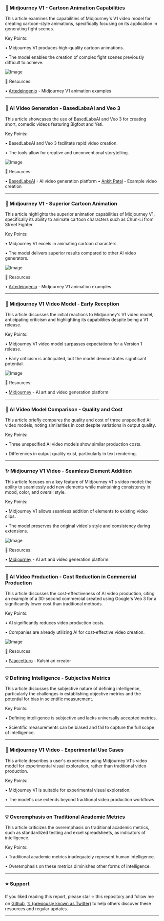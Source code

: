 ### 🤖 Midjourney V1 - Cartoon Animation Capabilities

This article examines the capabilities of Midjourney's V1 video model for creating cartoon-style animations, specifically focusing on its application in generating fight scenes.

Key Points:

• Midjourney V1 produces high-quality cartoon animations.

•  The model enables the creation of complex fight scenes previously difficult to achieve.


![Image](https://pbs.twimg.com/amplify_video_thumb/1935646653127516160/img/vtWRTYB0OJO3j2q3.jpg)

🔗 Resources:

• [Artedeingenio](https://x.com/Artedeingenio) -  Midjourney V1 animation examples


---
### 🚀 AI Video Generation - BasedLabsAI and Veo 3

This article showcases the use of BasedLabsAI and Veo 3 for creating short, comedic videos featuring Bigfoot and Yeti.

Key Points:

• BasedLabsAI and Veo 3 facilitate rapid video creation.

• The tools allow for creative and unconventional storytelling.



![Image](https://pbs.twimg.com/amplify_video_thumb/1935732728554508288/img/n2Ifpk301q9ogEjC.jpg)

🔗 Resources:

• [BasedLabsAI](https://x.com/BasedLabsAI) - AI video generation platform
• [Ankit Patel](https://x.com/Ankit_patel211) - Example video creation


---
### 🤖 Midjourney V1 - Superior Cartoon Animation

This article highlights the superior animation capabilities of Midjourney V1, specifically its ability to animate cartoon characters such as Chun-Li from Street Fighter.

Key Points:

• Midjourney V1 excels in animating cartoon characters.

•  The model delivers superior results compared to other AI video generators.



![Image](https://pbs.twimg.com/amplify_video_thumb/1935607775721033728/img/kQJVGlQwU833MY--.jpg)

🔗 Resources:

• [Artedeingenio](https://x.com/Artedeingenio) - Midjourney V1 animation examples


---
### 🤖 Midjourney V1 Video Model - Early Reception

This article discusses the initial reactions to Midjourney's V1 video model, anticipating criticism and highlighting its capabilities despite being a V1 release.

Key Points:

• Midjourney V1 video model surpasses expectations for a Version 1 release.

•  Early criticism is anticipated, but the model demonstrates significant potential.


![Image](https://pbs.twimg.com/amplify_video_thumb/1935449476962963456/img/Uxh-KsAAZmBamzyC.jpg)

🔗 Resources:

• [Midjourney](https://x.com/midjourney) - AI art and video generation platform


---
### 🤖 AI Video Model Comparison - Quality and Cost

This article briefly compares the quality and cost of three unspecified AI video models, noting similarities in cost despite variations in output quality.

Key Points:

• Three unspecified AI video models show similar production costs.

•  Differences in output quality exist, particularly in text rendering.



---
### ✨ Midjourney V1 Video - Seamless Element Addition

This article focuses on a key feature of Midjourney V1's video model: the ability to seamlessly add new elements while maintaining consistency in mood, color, and overall style.

Key Points:

• Midjourney V1 allows seamless addition of elements to existing video clips.

• The model preserves the original video's style and consistency during extensions.


![Image](https://pbs.twimg.com/amplify_video_thumb/1935506661789048832/img/tZ13OaF88zmql45_.jpg)

🔗 Resources:

• [Midjourney](https://x.com/midjourney) - AI art and video generation platform


---
### 🚀 AI Video Production - Cost Reduction in Commercial Production

This article discusses the cost-effectiveness of AI video production, citing an example of a 30-second commercial created using Google's Veo 3 for a significantly lower cost than traditional methods.

Key Points:

• AI significantly reduces video production costs.

• Companies are already utilizing AI for cost-effective video creation.


![Image](https://pbs.twimg.com/amplify_video_thumb/1935418194325286912/img/PGRXyHwPEku-64QL.jpg)

🔗 Resources:

• [PJaccetturo](https://x.com/PJaccetturo) - Kalshi ad creator


---
### 💡 Defining Intelligence - Subjective Metrics

This article discusses the subjective nature of defining intelligence, particularly the challenges in establishing objective metrics and the potential for bias in scientific measurement.

Key Points:

• Defining intelligence is subjective and lacks universally accepted metrics.

•  Scientific measurements can be biased and fail to capture the full scope of intelligence.


---
### 🤖 Midjourney V1 Video - Experimental Use Cases

This article describes a user's experience using Midjourney V1's video model for experimental visual exploration, rather than traditional video production.

Key Points:

• Midjourney V1 is suitable for experimental visual exploration.

• The model's use extends beyond traditional video production workflows.


---
### 💡  Overemphasis on Traditional Academic Metrics

This article criticizes the overemphasis on traditional academic metrics, such as standardized testing and excel spreadsheets, as indicators of intelligence.


Key Points:

• Traditional academic metrics inadequately represent human intelligence.

•  Overemphasis on these metrics diminishes other forms of intelligence.


---

### ⭐️ Support

If you liked reading this report, please star ⭐️ this repository and follow me on [Github](https://github.com/Drix10), [𝕏 (previously known as Twitter)](https://x.com/DRIX_10_) to help others discover these resources and regular updates.

---